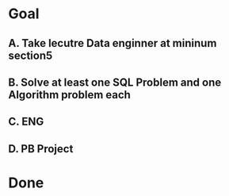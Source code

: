 # Goal
## A. Take lecutre Data enginner at mininum section5  
## B. Solve at least one SQL Problem and one Algorithm problem each
## C. ENG 
## D. PB Project

# Done
## 
